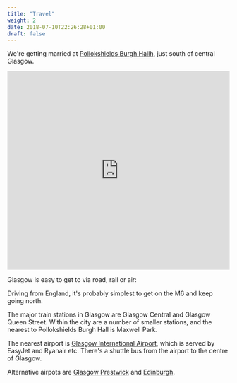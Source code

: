 ```yaml
---
title: "Travel"
weight: 2
date: 2018-07-10T22:26:28+01:00
draft: false
---
```


We're getting married at [Pollokshields Burgh Hallh](ttp://www.pollokshieldsburghhall.com), just south of central Glasgow.

<p><iframe src="https://www.google.com/maps/embed?pb=!1m18!1m12!1m3!1d71620.09775100349!2d-4.3163397580773255!3d55.87779329556793!2m3!1f0!2f0!3f0!3m2!1i1024!2i768!4f13.1!3m3!1m2!1s0x4888465d8d255d3d%3A0x6c1f47772c3d676f!2sPollokshields+Burgh+Hall!5e0!3m2!1sen!2suk!4v1526318891896" width="100%" height="450" frameborder="0" style="border:0" allowfullscreen></iframe></p>

Glasgow is easy to get to via road, rail or air:

Driving from England, it's probably simplest to get on the M6 and keep going north.

The major train stations in Glasgow are Glasgow Central and Glasgow Queen Street. Within the city are a number of smaller stations, and the nearest to Pollokshields Burgh Hall is Maxwell Park.

The nearest airport is [Glasgow International Airport](https://www.glasgowairport.com), which is served by EasyJet and Ryanair etc. There's a shuttle bus from the airport to the centre of Glasgow.

Alternative airpots are [Glasgow Prestwick](https://www.glasgowprestwick.com) and [Edinburgh](https://www.edinburghairport.com).
